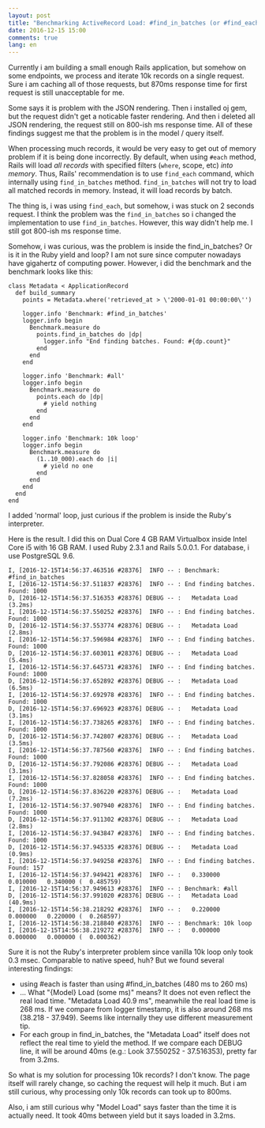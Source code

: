 ```yaml
---
layout: post
title: "Benchmarking ActiveRecord Load: #find_in_batches (or #find_each) and #each For Processing Bulk Records"
date: 2016-12-15 15:00
comments: true
lang: en
---
```


Currently i am building a small enough Rails application, but somehow on some
endpoints, we process and iterate 10k records on a single request. Sure i am 
caching all of those requests, but 870ms response time for first request is 
still unacceptable for me.

Some says it is problem with the JSON rendering. Then i installed oj gem, but
the request didn't get a noticable faster rendering. And then i deleted all
JSON rendering, the request still on 800-ish ms response time. All of these
findings suggest me that the problem is in the model / query itself.

When processing much records, it would be very easy to get out of memory
problem if it is being done incorrectly. By default, when using `#each` method,
Rails will load *all records* with specified filters (`where`, scope, etc)
*into memory*. Thus, Rails' recommendation is to use `find_each` command,
which internally using `find_in_batches` method. `find_in_batches` will not
try to load all matched records in memory. Instead, it will load records by
batch.

The thing is, i was using `find_each`, but somehow, i was stuck on 2 seconds
request. I think the problem was the `find_in_batches` so i changed the
implementation to use `find_in_batches`. However, this way didn't help me.
I still got 800-ish ms response time.

Somehow, i was curious, was the problem is inside the find_in_batches? Or
is it in the Ruby yield and loop? I am not sure since computer nowadays have
gigahertz of computing power. However, i did the benchmark and the benchmark
looks like this:

    class Metadata < ApplicationRecord
      def build_summary
        points = Metadata.where('retrieved_at > \'2000-01-01 00:00:00\'')

        logger.info 'Benchmark: #find_in_batches'
        logger.info begin
          Benchmark.measure do
            points.find_in_batches do |dp|
              logger.info "End finding batches. Found: #{dp.count}"
            end
          end
        end
  
        logger.info 'Benchmark: #all'
        logger.info begin
          Benchmark.measure do
            points.each do |dp|
              # yield nothing
            end
          end
        end
  
        logger.info 'Benchmark: 10k loop'
        logger.info begin
          Benchmark.measure do
            (1..10_000).each do |i|
              # yield no one
            end
          end
        end
      end
    end

I added 'normal' loop, just curious if the problem is inside the
Ruby's interpreter.

Here is the result. I did this on Dual Core 4 GB RAM Virtualbox inside Intel
Core i5 with 16 GB RAM. I used Ruby 2.3.1 and Rails 5.0.0.1. For database, i
use PostgreSQL 9.6.

    I, [2016-12-15T14:56:37.463516 #28376]  INFO -- : Benchmark: #find_in_batches
    I, [2016-12-15T14:56:37.511837 #28376]  INFO -- : End finding batches. Found: 1000
    D, [2016-12-15T14:56:37.516353 #28376] DEBUG -- :   Metadata Load (3.2ms)
    I, [2016-12-15T14:56:37.550252 #28376]  INFO -- : End finding batches. Found: 1000
    D, [2016-12-15T14:56:37.553774 #28376] DEBUG -- :   Metadata Load (2.8ms)
    I, [2016-12-15T14:56:37.596984 #28376]  INFO -- : End finding batches. Found: 1000
    D, [2016-12-15T14:56:37.603011 #28376] DEBUG -- :   Metadata Load (5.4ms)
    I, [2016-12-15T14:56:37.645731 #28376]  INFO -- : End finding batches. Found: 1000
    D, [2016-12-15T14:56:37.652892 #28376] DEBUG -- :   Metadata Load (6.5ms)
    I, [2016-12-15T14:56:37.692978 #28376]  INFO -- : End finding batches. Found: 1000
    D, [2016-12-15T14:56:37.696923 #28376] DEBUG -- :   Metadata Load (3.1ms)
    I, [2016-12-15T14:56:37.738265 #28376]  INFO -- : End finding batches. Found: 1000
    D, [2016-12-15T14:56:37.742807 #28376] DEBUG -- :   Metadata Load (3.5ms)
    I, [2016-12-15T14:56:37.787560 #28376]  INFO -- : End finding batches. Found: 1000
    D, [2016-12-15T14:56:37.792086 #28376] DEBUG -- :   Metadata Load (3.1ms)
    I, [2016-12-15T14:56:37.828058 #28376]  INFO -- : End finding batches. Found: 1000
    D, [2016-12-15T14:56:37.836220 #28376] DEBUG -- :   Metadata Load (7.2ms)
    I, [2016-12-15T14:56:37.907940 #28376]  INFO -- : End finding batches. Found: 1000
    D, [2016-12-15T14:56:37.911302 #28376] DEBUG -- :   Metadata Load (2.8ms)
    I, [2016-12-15T14:56:37.943847 #28376]  INFO -- : End finding batches. Found: 1000
    D, [2016-12-15T14:56:37.945335 #28376] DEBUG -- :   Metadata Load (0.9ms)
    I, [2016-12-15T14:56:37.949258 #28376]  INFO -- : End finding batches. Found: 157
    I, [2016-12-15T14:56:37.949421 #28376]  INFO -- :   0.330000   0.010000   0.340000 (  0.485759)
    I, [2016-12-15T14:56:37.949613 #28376]  INFO -- : Benchmark: #all
    D, [2016-12-15T14:56:37.991020 #28376] DEBUG -- :   Metadata Load (40.9ms)
    I, [2016-12-15T14:56:38.218292 #28376]  INFO -- :   0.220000   0.000000   0.220000 (  0.268597)
    I, [2016-12-15T14:56:38.218840 #28376]  INFO -- : Benchmark: 10k loop
    I, [2016-12-15T14:56:38.219272 #28376]  INFO -- :   0.000000   0.000000   0.000000 (  0.000362)

Sure it is not the Ruby's interpreter problem since vanilla 10k loop only took
0.3 msec. Comparable to native speed, huh? But we found several interesting
findings:

- using #each is faster than using #find_in_batches (480 ms to 260 ms)
- ... What "{Model} Load (some ms)" means? It does not even reflect the real
  load time. "Metadata Load 40.9 ms", meanwhile the real load time is 268 ms.
  If we compare from logger timestamp, it is also around 268 ms (38.218 - 37.949).
  Seems like internally they use different measurement tip.
- For each group in find_in_batches, the "Metadata Load" itself does not reflect
  the real time to yield the method. If we compare each DEBUG line, it will be
  around 40ms (e.g.: Look 37.550252 - 37.516353), pretty far from 3.2ms.

So what is my solution for processing 10k records? I don't know. The page itself
will rarely change, so caching the request will help it much. But i am still
curious, why processing only 10k records can took up to 800ms.

Also, i am still curious why "Model Load" says faster than the time it is
actually need. It took 40ms between yield but it says loaded in 3.2ms.
